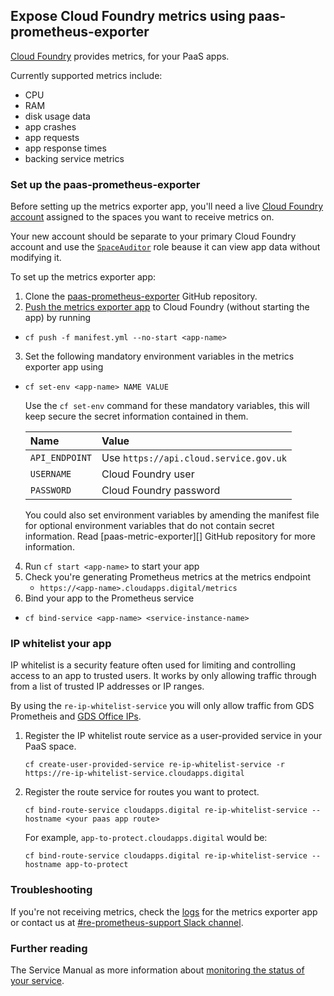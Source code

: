 ## Expose Cloud Foundry metrics using paas-prometheus-exporter

[Cloud Foundry][] provides metrics, for your PaaS apps.

Currently supported metrics include:

* CPU
* RAM
* disk usage data
* app crashes
* app requests
* app response times
* backing service metrics

### Set up the paas-prometheus-exporter

Before setting up the metrics exporter app, you'll need a live [Cloud Foundry account][] assigned to the spaces you want to receive metrics on.

Your new account should be separate to your primary Cloud Foundry account and use the [`SpaceAuditor`][] role beause it can view app data without modifying it.

To set up the metrics exporter app:

1. Clone the [paas-prometheus-exporter][] GitHub repository.
2. [Push the metrics exporter app][] to Cloud Foundry (without starting the app) by running
 * `cf push -f manifest.yml --no-start <app-name>`
3. Set the following mandatory environment variables in the metrics exporter app using
  * `cf set-env <app-name> NAME VALUE`

	Use the `cf set-env` command for these mandatory variables, this will keep secure the secret information contained in them.

	|Name|Value|
	|:---|:---|
	|`API_ENDPOINT`|Use `https://api.cloud.service.gov.uk`|
	|`USERNAME`|Cloud Foundry user|
	|`PASSWORD`|Cloud Foundry password|

	You could also set environment variables by amending the manifest file for optional environment variables that do not contain secret information. Read [paas-metric-exporter][] GitHub repository for more information.

4. Run `cf start <app-name>` to start your app
5. Check you're generating Prometheus metrics at the metrics endpoint
    - `https://<app-name>.cloudapps.digital/metrics`
6. Bind your app to the Prometheus service
  - `cf bind-service <app-name> <service-instance-name>`

### IP whitelist your app

IP whitelist is a security feature often used for limiting and controlling access to an app to trusted users. It works by only allowing traffic through from a list of trusted IP addresses or IP ranges.

By using the `re-ip-whitelist-service` you will only allow traffic from GDS Prometheis and [GDS Office IPs][].

1. Register the IP whitelist route service as a user-provided service in your PaaS space.

    `cf create-user-provided-service re-ip-whitelist-service -r https://re-ip-whitelist-service.cloudapps.digital`


2. Register the route service for routes you want to protect.

    `cf bind-route-service cloudapps.digital re-ip-whitelist-service --hostname <your paas app route>`

    For example, `app-to-protect.cloudapps.digital` would be:

    `cf bind-route-service cloudapps.digital re-ip-whitelist-service --hostname app-to-protect`

### Troubleshooting

If you're not receiving metrics, check the [logs][] for the metrics exporter app or contact us at [#re-prometheus-support Slack channel][].

### Further reading

The Service Manual as more information about [monitoring the status of your service][].

[Cloud Foundry account]: https://docs.cloud.service.gov.uk/get_started.html
[Cloud Foundry]: https://docs.cloudfoundry.org/concepts/overview.html
[logs]: https://reliability-engineering.cloudapps.digital/#logging
[monitoring the status of your service]: https://www.gov.uk/service-manual/technology/monitoring-the-status-of-your-service
[paas-prometheus-exporter]: https://github.com/alphagov/paas-prometheus-exporter
[#re-prometheus-support Slack channel]: https://gds.slack.com/messages/CAF5H4N4Q/
[`SpaceAuditor`]: https://docs.cloud.service.gov.uk/orgs_spaces_users.html#space-auditor
[GDS office IPs]: https://sites.google.com/a/digital.cabinet-office.gov.uk/gds-internal-it/news/aviationhouse-sourceipaddresses
[Push the metrics exporter app]: https://docs.cloud.service.gov.uk/deploying_apps.html
